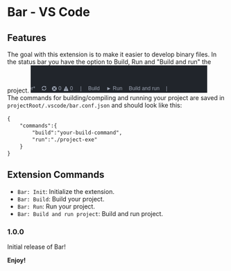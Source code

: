 # Bar - VS Code

## Features
The goal with this extension is to make it easier to develop binary files. In the status bar you have the option to Build, Run and "Build and run" the project.
![staus bar buttons](images/status_bar.png)  
The commands for building/compiling and running your project are saved in `projectRoot/.vscode/bar.conf.json` and should look like this:
```
{
    "commands":{
        "build":"your-build-command",
        "run":"./project-exe"
    }
}
```

## Extension Commands
* `Bar: Init`: Initialize the extension.
* `Bar: Build`: Build your project.
* `Bar: Run`: Run your project.
* `Bar: Build and run project`: Build and run project.

### 1.0.0
Initial release of Bar!

**Enjoy!**